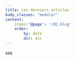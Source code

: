 ```yaml
---
title: Les derniers articles
body_classes: "modular"
content:
    items:'@page': '/02.blog'
    order:
        by: date
        dir: asc
---
```

sss